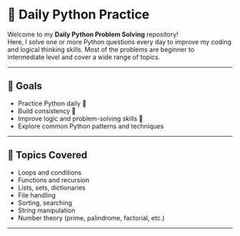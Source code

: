 # 🐍 Daily Python Practice

Welcome to my **Daily Python Problem Solving** repository!  
Here, I solve one or more Python questions every day to improve my coding and logical thinking skills. Most of the problems are beginner to intermediate level and cover a wide range of topics.

---

## 📅 Goals

- Practice Python daily 🧠
- Build consistency 💪
- Improve logic and problem-solving skills 🚀
- Explore common Python patterns and techniques

---

## 🧠 Topics Covered

- Loops and conditions
- Functions and recursion
- Lists, sets, dictionaries
- File handling
- Sorting, searching
- String manipulation
- Number theory (prime, palindrome, factorial, etc.)

---
